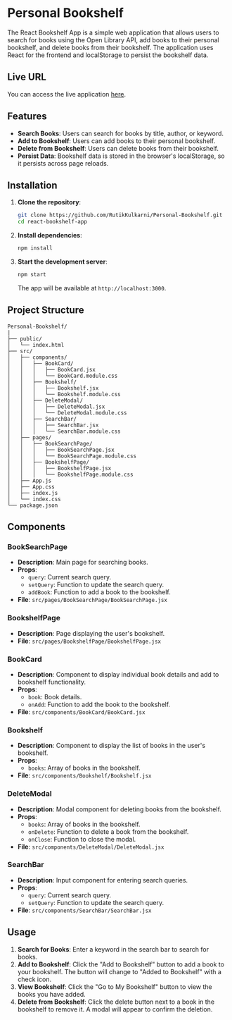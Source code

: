 
# Personal Bookshelf

The React Bookshelf App is a simple web application that allows users to search for books using the Open Library API, add books to their personal bookshelf, and delete books from their bookshelf. The application uses React for the frontend and localStorage to persist the bookshelf data.

## Live URL

You can access the live application [here](https://personal-bookshelf-fawn.vercel.app).

## Features

- **Search Books**: Users can search for books by title, author, or keyword.
- **Add to Bookshelf**: Users can add books to their personal bookshelf.
- **Delete from Bookshelf**: Users can delete books from their bookshelf.
- **Persist Data**: Bookshelf data is stored in the browser's localStorage, so it persists across page reloads.

## Installation

1. **Clone the repository**:

   ```bash
   git clone https://github.com/RutikKulkarni/Personal-Bookshelf.git
   cd react-bookshelf-app
   ```

2. **Install dependencies**:

   ```bash
   npm install
   ```

3. **Start the development server**:

   ```bash
   npm start
   ```

   The app will be available at `http://localhost:3000`.

## Project Structure

```
Personal-Bookshelf/
|
├── public/
│   └── index.html
├── src/
│   ├── components/
│   │   ├── BookCard/
│   │   │   ├── BookCard.jsx
│   │   │   └── BookCard.module.css
│   │   ├── Bookshelf/
│   │   │   ├── Bookshelf.jsx
│   │   │   └── Bookshelf.module.css
│   │   ├── DeleteModal/
│   │   │   ├── DeleteModal.jsx
│   │   │   └── DeleteModal.module.css
│   │   ├── SearchBar/
│   │   │   ├── SearchBar.jsx
│   │   │   └── SearchBar.module.css
│   ├── pages/
│   │   ├── BookSearchPage/
│   │   │   ├── BookSearchPage.jsx
│   │   │   └── BookSearchPage.module.css
│   │   ├── BookshelfPage/
│   │   │   ├── BookshelfPage.jsx
│   │   │   └── BookshelfPage.module.css
│   ├── App.js
│   ├── App.css
│   ├── index.js
│   └── index.css
└── package.json
```

## Components

### BookSearchPage

- **Description**: Main page for searching books.
- **Props**:
  - `query`: Current search query.
  - `setQuery`: Function to update the search query.
  - `addBook`: Function to add a book to the bookshelf.
- **File**: `src/pages/BookSearchPage/BookSearchPage.jsx`

### BookshelfPage

- **Description**: Page displaying the user's bookshelf.
- **File**: `src/pages/BookshelfPage/BookshelfPage.jsx`

### BookCard

- **Description**: Component to display individual book details and add to bookshelf functionality.
- **Props**:
  - `book`: Book details.
  - `onAdd`: Function to add the book to the bookshelf.
- **File**: `src/components/BookCard/BookCard.jsx`

### Bookshelf

- **Description**: Component to display the list of books in the user's bookshelf.
- **Props**:
  - `books`: Array of books in the bookshelf.
- **File**: `src/components/Bookshelf/Bookshelf.jsx`

### DeleteModal

- **Description**: Modal component for deleting books from the bookshelf.
- **Props**:
  - `books`: Array of books in the bookshelf.
  - `onDelete`: Function to delete a book from the bookshelf.
  - `onClose`: Function to close the modal.
- **File**: `src/components/DeleteModal/DeleteModal.jsx`

### SearchBar

- **Description**: Input component for entering search queries.
- **Props**:
  - `query`: Current search query.
  - `setQuery`: Function to update the search query.
- **File**: `src/components/SearchBar/SearchBar.jsx`

## Usage

1. **Search for Books**: Enter a keyword in the search bar to search for books.
2. **Add to Bookshelf**: Click the "Add to Bookshelf" button to add a book to your bookshelf. The button will change to "Added to Bookshelf" with a check icon.
3. **View Bookshelf**: Click the "Go to My Bookshelf" button to view the books you have added.
4. **Delete from Bookshelf**: Click the delete button next to a book in the bookshelf to remove it. A modal will appear to confirm the deletion.
